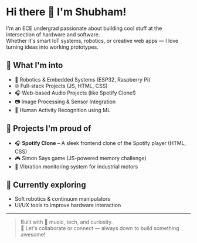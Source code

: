 # Hi there 👋 I'm Shubham!

I'm an ECE undergrad passionate about building cool stuff at the intersection of hardware and software.  
Whether it's smart IoT systems, robotics, or creative web apps — I love turning ideas into working prototypes.

## 🚀 What I'm into
- 🤖 Robotics & Embedded Systems (ESP32, Raspberry Pi)
- 🌐 Full-stack Projects (JS, HTML, CSS)
- 🎧 Web-based Audio Projects (like Spotify Clone!)
- 📷 Image Processing & Sensor Integration
- 🧠 Human Activity Recognition using ML

## 🧩 Projects I'm proud of
- 🎧 **Spotify Clone** – A sleek frontend clone of the Spotify player (HTML, CSS)
- 🎮 Simon Says game (JS-powered memory challenge)
- 🔧 Vibration monitoring system for industrial motors


## 🌱 Currently exploring
- Soft robotics & continuum manipulators
- UI/UX tools to improve hardware interaction

---

> Built with 💚 music, tech, and curiosity.  
> 💬 Let's collaborate or connect — always down to build something awesome!
